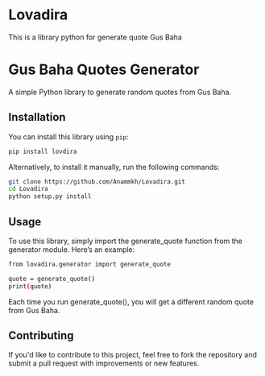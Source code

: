 # Lovadira
This is a library python for generate quote Gus Baha

# Gus Baha Quotes Generator

A simple Python library to generate random quotes from Gus Baha.

## Installation

You can install this library using `pip`:

```bash
pip install lovdira

```
Alternatively, to install it manually, run the following commands:

```bash
git clone https://github.com/Anammkh/Lovadira.git
cd Lovadira
python setup.py install

```
## Usage

To use this library, simply import the generate_quote function from the generator module. Here’s an example:

```bash
from lovadira.generator import generate_quote

quote = generate_quote()
print(quote)
```

Each time you run generate_quote(), you will get a different random quote from Gus Baha.

## Contributing
If you'd like to contribute to this project, feel free to fork the repository and submit a pull request with improvements or new features.




